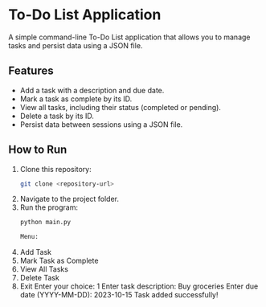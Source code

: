 # To-Do List Application

A simple command-line To-Do List application that allows you to manage tasks and persist data using a JSON file.

## Features
- Add a task with a description and due date.
- Mark a task as complete by its ID.
- View all tasks, including their status (completed or pending).
- Delete a task by its ID.
- Persist data between sessions using a JSON file.

## How to Run
1. Clone this repository:
   ```bash
   git clone <repository-url>
2. Navigate to the project folder.
3. Run the program:
   ```bash
   python main.py

   Menu:
1. Add Task
2. Mark Task as Complete
3. View All Tasks
4. Delete Task
5. Exit
Enter your choice: 1
Enter task description: Buy groceries
Enter due date (YYYY-MM-DD): 2023-10-15
Task added successfully!